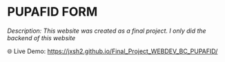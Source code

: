 # PUPAFID FORM

*Description: This website was created as a final project. I only did the backend of this website*



🌐 Live Demo: https://jxsh2.github.io/Final_Project_WEBDEV_BC_PUPAFID/
